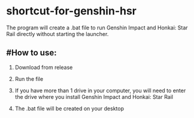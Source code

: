 # shortcut-for-genshin-hsr

The program will create a .bat file to run Genshin Impact and Honkai: Star Rail directly without starting the launcher.

#How to use:
----------------------------------------------------------------------------------------------------------------------------------------
1. Download from release

2. Run the file

3. If you have more than 1 drive in your computer, you will need to enter the drive where you install Genshin Impact and Honkai: Star Rail

4. The .bat file will be created on your desktop
